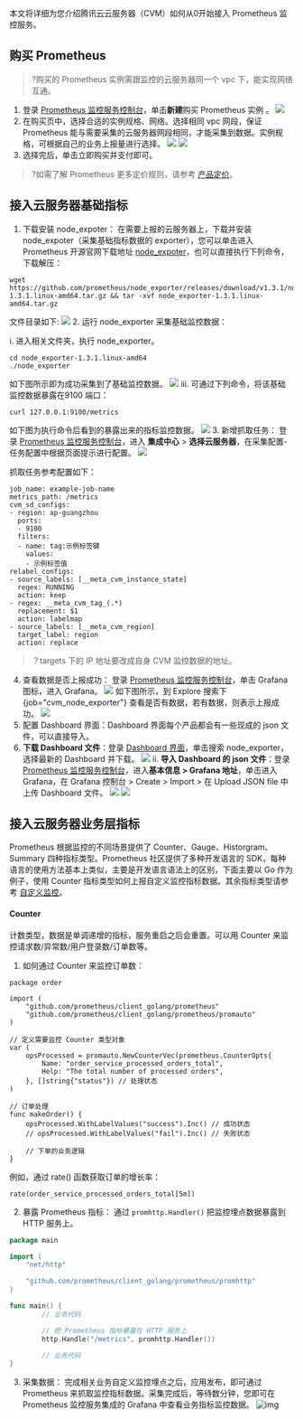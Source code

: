 本文将详细为您介绍腾讯云云服务器（CVM）如何从0开始接入 Prometheus 监控服务。

## 购买 Prometheus
>?购买的 Prometheus 实例需跟监控的云服务器同一个 vpc 下，能实现网络互通。

1. 登录 [Prometheus 监控服务控制台](https://console.cloud.tencent.com/monitor/prometheus)，单击**新建**购买 Prometheus 实例 。 
![](https://qcloudimg.tencent-cloud.cn/raw/c08d09fb5bfb6698ec36da720c0ca4bf.png)
2. 在购买页中，选择合适的实例规格、网络。选择相同 vpc 网段，保证 Prometheus 能与需要采集的云服务器网段相同，才能采集到数据。实例规格，可根据自己的业务上报量进行选择。
![](https://qcloudimg.tencent-cloud.cn/raw/88a612d72ba7f86c3770485db6dcb982.png)
![](https://qcloudimg.tencent-cloud.cn/raw/086590642923b9661a5696ad0daa7b1d.png)
3. 选择完后，单击立即购买并支付即可。
>?如需了解 Prometheus 更多定价规则，请参考 [产品定价](https://cloud.tencent.com/document/product/1416/55777)。


## 接入云服务器基础指标
1. 下载安装 node_expoter：
在需要上报的云服务器上，下载并安装 node_expoter（采集基础指标数据的 exporter），您可以单击进入 Prometheus 开源官网下载地址 [node_expoter](https://prometheus.io/download/#node_exporter)，也可以直接执行下列命令，下载解压：
```
wget https://github.com/prometheus/node_exporter/releases/download/v1.3.1/node_exporter-1.3.1.linux-amd64.tar.gz && tar -xvf node_exporter-1.3.1.linux-amd64.tar.gz
```
文件目录如下: 
![](https://qcloudimg.tencent-cloud.cn/raw/215bcb6ce3c069bd73eda5a9b1f8bdee.jfif)
2. 运行 node_exporter 采集基础监控数据：

 i. 进入相关文件夹，执行 node_exporter。
```
cd node_exporter-1.3.1.linux-amd64
./node_exporter
```
如下图所示即为成功采集到了基础监控数据。
![](https://qcloudimg.tencent-cloud.cn/raw/fb9bb9fcfb6f0e1a47ec2942e7215299.png)
iii. 可通过下列命令，将该基础监控数据暴露在9100 端口：
```
curl 127.0.0.1:9100/metrics
```
如下图为执行命令后看到的暴露出来的指标监控数据。
![](https://qcloudimg.tencent-cloud.cn/raw/4295420750699bf57711deb515319131.jfif)
3. 新增抓取任务：
登录 [Prometheus 监控服务控制台](https://console.cloud.tencent.com/monitor/prometheus)，进入 **集成中心**  > **选择云服务器**，在采集配置-任务配置中根据页面提示进行配置。
![](https://qcloudimg.tencent-cloud.cn/raw/8efcd3a9e3312388798f065c3a1afdef.png)

抓取任务参考配置如下：

```
job_name: example-job-name
metrics_path: /metrics
cvm_sd_configs:
- region: ap-guangzhou
  ports:
  - 9100
  filters:         
  - name: tag:示例标签键
    values: 
    - 示例标签值
relabel_configs: 
- source_labels: [__meta_cvm_instance_state]
  regex: RUNNING
  action: keep
- regex: __meta_cvm_tag_(.*)
  replacement: $1
  action: labelmap
- source_labels: [__meta_cvm_region]
  target_label: region
  action: replace
```

> ？targets 下的 IP 地址要改成自身 CVM 监控数据的地址。

4. 查看数据是否上报成功：
登录 [Prometheus 监控服务控制台](https://console.cloud.tencent.com/monitor/prometheus)，单击 Grafana 图标，进入 Grafana。
![](https://qcloudimg.tencent-cloud.cn/raw/d1d5a1bc33284f949a4d02286166262e.png)
如下图所示，到 Explore 搜索下 {job="cvm_node_exporter"} 查看是否有数据，若有数据，则表示上报成功。
![](https://qcloudimg.tencent-cloud.cn/raw/f31c1e88560bd7dce8649f1b015aea03.png)
5. 配置 Dashboard 界面：Dashboard 界面每个产品都会有一些现成的 json 文件，可以直接导入。  
 1. **下载 Dashboard 文件**：登录 [Dashboard 界面](https://grafana.com/grafana/dashboards/)，单击搜索 node_exporter，选择最新的 Dashboard 并下载。
![](https://qcloudimg.tencent-cloud.cn/raw/3b864762d3c049a3793312687b11daa3.png)
ii. **导入 Dashboard 的 json 文件**：登录 [Prometheus 监控服务控制台](https://console.cloud.tencent.com/monitor/prometheus)，进入**基本信息 > Grafana 地址**，单击进入 Grafana，在 Grafana 控制台 > Create > Import > 在 Upload JSON file 中上传 Dashboard 文件。
![](https://qcloudimg.tencent-cloud.cn/raw/fbbda643258f052fdadd0f49f4c3a3bb.png)
![](https://qcloudimg.tencent-cloud.cn/raw/e95aab1e308f92a4a14dc6e7e3f19ed5.png)


## 接入云服务器业务层指标


Prometheus 根据监控的不同场景提供了 Counter、Gauge、Historgram、Summary 四种指标类型。Prometheus 社区提供了多种开发语言的 SDK，每种语言的使用方法基本上类似，主要是开发语言语法上的区别，下面主要以 Go 作为例子，使用 Counter 指标类型如何上报自定义监控指标数据。其余指标类型请参考 [自定义监控](https://cloud.tencent.com/document/product/1416/56027)。

#### Counter
计数类型，数据是单调递增的指标，服务重启之后会重置。可以用 Counter 来监控请求数/异常数/用户登录数/订单数等。
1. 如何通过 Counter 来监控订单数：
```
package order

import (
    "github.com/prometheus/client_golang/prometheus"
    "github.com/prometheus/client_golang/prometheus/promauto"
)

// 定义需要监控 Counter 类型对象
var (
    opsProcessed = promauto.NewCounterVec(prometheus.CounterOpts{
        Name: "order_service_processed_orders_total",
        Help: "The total number of processed orders",
    }, []string{"status"}) // 处理状态
)

// 订单处理
func makeOrder() {
    opsProcessed.WithLabelValues("success").Inc() // 成功状态
    // opsProcessed.WithLabelValues("fail").Inc() // 失败状态

    // 下单的业务逻辑
}
```
例如，通过 rate() 函数获取订单的增长率：
```
rate(order_service_processed_orders_total[5m])
```
2. 暴露 Prometheus 指标：
通过 `promhttp.Handler()` 把监控埋点数据暴露到 HTTP 服务上。
``` go
package main

import (
	"net/http"

	"github.com/prometheus/client_golang/prometheus/promhttp"
)

func main() {
        // 业务代码

        // 把 Prometheus 指标暴露在 HTTP 服务上
        http.Handle("/metrics", promhttp.Handler())

        // 业务代码
}

```

3. 采集数据：
完成相关业务自定义监控埋点之后，应用发布，即可通过 Prometheus 来抓取监控指标数据。采集完成后，等待数分钟，您即可在 Prometheus 监控服务集成的 Grafana 中查看业务指标监控数据。
![img](https://main.qcloudimg.com/raw/fc6bf3f5cfbab1bbd931d418b9dddef2.png)


